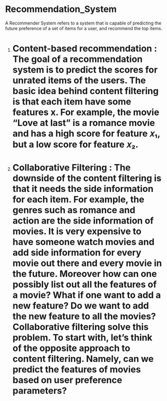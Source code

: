 # Recommendation_System

A Recommender System refers to a system that is capable of predicting the future preference of a set of items for a user, and recommend the top items.

1. # Content-based recommendation : The goal of a recommendation system is to predict the scores for unrated items of the users. The basic idea behind content filtering is that each item have some features x. For example, the movie “Love at last” is a romance movie and has a high score for feature 𝑥₁, but a low score for feature 𝑥₂.

2. # Collaborative Filtering : The downside of the content filtering is that it needs the side information for each item. For example, the genres such as romance and action are the side information of movies. It is very expensive to have someone watch movies and add side information for every movie out there and every movie in the future. Moreover how can one possibly list out all the features of a movie? What if one want to add a new feature? Do we want to add the new feature to all the movies? Collaborative filtering solve this problem. To start with, let’s think of the opposite approach to content filtering. Namely, can we predict the features of movies based on user preference parameters?
